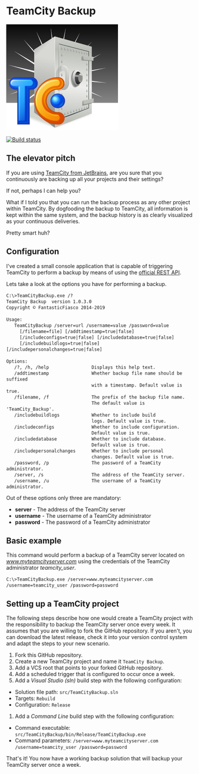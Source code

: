 # TeamCity Backup

![Logo](design/Logo_300x300.png)

[![Build status](https://ci.appveyor.com/api/projects/status/f6gu28t5jagxj3pv/branch/master?svg=true)](https://ci.appveyor.com/project/FantasticFiasco/teamcity-backup/branch/master)

## The elevator pitch

If you are using [TeamCity from JetBrains](https://www.jetbrains.com/teamcity/), are you sure that you continuously are backing up all your projects and their settings?

If not, perhaps I can help you?

What if I told you that you can run the backup process as any other project within TeamCity. By dogfooding the backup to TeamCity, all information is kept within the same system, and the backup history is as clearly visualized as your continuous deliveries.

Pretty smart huh?

## Configuration

I've created a small console application that is capable of triggering TeamCity to perform a backup by means of using the [official REST API](https://confluence.jetbrains.com/display/TCD8/REST+API#RESTAPI-DataBackup).

Lets take a look at the options you have for performing a backup.

```dos
C:\>TeamCityBackup.exe /?
TeamCity Backup  version 1.0.3.0
Copyright © FantasticFiasco 2014-2019

Usage:
   TeamCityBackup /server=url /username=value /password=value
     [/filename=file] [/addtimestamp=true|false]
     [/includeconfigs=true|false] [/includedatabase=true|false]
     [/includebuildlogs=true|false] [/includepersonalchanges=true|false]

Options:
   /?, /h, /help                Displays this help text.
   /addtimestamp                Whether backup file name should be suffixed
                                with a timestamp. Default value is true.
   /filename, /f                The prefix of the backup file name.
                                The default value is 'TeamCity_Backup'.
   /includebuildlogs            Whether to include build
                                logs. Default value is true.
   /includeconfigs              Whether to include configuration.
                                Default value is true.
   /includedatabase             Whether to include database.
                                Default value is true.
   /includepersonalchanges      Whether to include personal
                                changes. Default value is true.
   /password, /p                The password of a TeamCity administrator.
   /server, /s                  The address of the TeamCity server.
   /username, /u                The username of a TeamCity administrator.
```

Out of these options only three are mandatory:

- __server__ - The address of the TeamCity server
- __username__ - The username of a TeamCity administrator
- __password__ - The password of a TeamCity administrator

## Basic example

This command would perform a backup of a TeamCity server located on *www.myteamcityserver.com* using the credentials of the TeamCity administrator *teamcity_user*.

```dos
C:\>TeamCityBackup.exe /server=www.myteamcityserver.com /username=teamcity_user /password=password
```

## Setting up a TeamCity project

The following steps describe how one would create a TeamCity project with the responsibility to backup the TeamCity server once every week. It assumes that you are willing to fork the GitHub repository. If you aren't, you can download the latest release, check it into your version control system and adapt the steps to your new scenario.

1. Fork this GitHub repository.
1. Create a new TeamCity project and name it `TeamCity Backup`.
1. Add a VCS root that points to your forked GitHub repository.
1. Add a scheduled trigger that is configured to occur once a week.
1. Add a *Visual Studio (sln)* build step with the following configuration:
  - Solution file path: `src/TeamCityBackup.sln`
  - Targets: `Rebuild`
  - Configuration: `Release`
1. Add a *Command Line* build step with the following configuration:
  - Command executable: `src/TeamCityBackup/bin/Release/TeamCityBackup.exe`
  - Command parameters: `/server=www.myteamcityserver.com /username=teamcity_user /password=password`

That's it! You now have a working backup solution that will backup your TeamCity server once a week.
